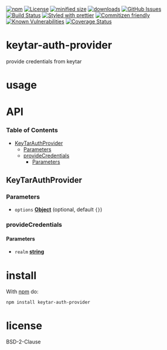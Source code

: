 [![npm](https://img.shields.io/npm/v/keytar-auth-provider.svg)](https://www.npmjs.com/package/keytar-auth-provider)
[![License](https://img.shields.io/badge/License-BSD%203--Clause-blue.svg)](https://opensource.org/licenses/BSD-3-Clause)
[![minified size](https://badgen.net/bundlephobia/min/keytar-auth-provider)](https://bundlephobia.com/result?p=keytar-auth-provider)
[![downloads](http://img.shields.io/npm/dm/keytar-auth-provider.svg?style=flat-square)](https://npmjs.org/package/keytar-auth-provider)
[![GitHub Issues](https://img.shields.io/github/issues/keytar-auth-provider/keytar-auth-provider.svg?style=flat-square)](https://github.com/keytar-auth-provider/keytar-auth-provider/issues)
[![Build Status](https://img.shields.io/endpoint.svg?url=https%3A%2F%2Factions-badge.atrox.dev%2Fkeytar-auth-provider%2Fkeytar-auth-provider%2Fbadge\&style=flat)](https://actions-badge.atrox.dev/keytar-auth-provider/keytar-auth-provider/goto)
[![Styled with prettier](https://img.shields.io/badge/styled_with-prettier-ff69b4.svg)](https://github.com/prettier/prettier)
[![Commitizen friendly](https://img.shields.io/badge/commitizen-friendly-brightgreen.svg)](http://commitizen.github.io/cz-cli/)
[![Known Vulnerabilities](https://snyk.io/test/github/keytar-auth-provider/keytar-auth-provider/badge.svg)](https://snyk.io/test/github/keytar-auth-provider/keytar-auth-provider)
[![Coverage Status](https://coveralls.io/repos/keytar-auth-provider/keytar-auth-provider/badge.svg)](https://coveralls.io/github/keytar-auth-provider/keytar-auth-provider)

# keytar-auth-provider

provide credentials from keytar

# usage

# API

<!-- Generated by documentation.js. Update this documentation by updating the source code. -->

### Table of Contents

*   [KeyTarAuthProvider](#keytarauthprovider)
    *   [Parameters](#parameters)
    *   [provideCredentials](#providecredentials)
        *   [Parameters](#parameters-1)

## KeyTarAuthProvider

### Parameters

*   `options` **[Object](https://developer.mozilla.org/docs/Web/JavaScript/Reference/Global_Objects/Object)**  (optional, default `{}`)

### provideCredentials

#### Parameters

*   `realm` **[string](https://developer.mozilla.org/docs/Web/JavaScript/Reference/Global_Objects/String)** 

# install

With [npm](http://npmjs.org) do:

```shell
npm install keytar-auth-provider
```

# license

BSD-2-Clause
